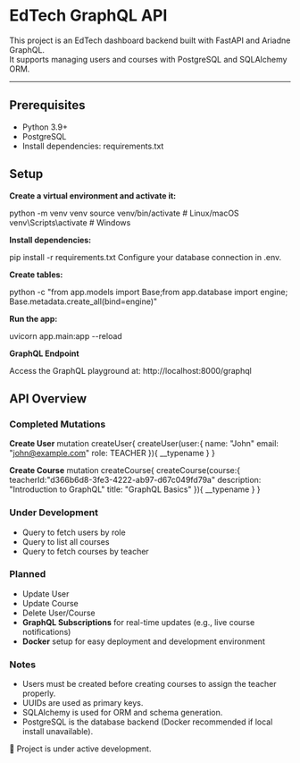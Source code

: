 # EdTech GraphQL API

This project is an EdTech dashboard backend built with FastAPI and Ariadne GraphQL.  
It supports managing users and courses with PostgreSQL and SQLAlchemy ORM.

---

## Prerequisites

- Python 3.9+
- PostgreSQL
- Install dependencies: requirements.txt

## Setup

**Create a virtual environment and activate it:**

python -m venv venv
source venv/bin/activate  # Linux/macOS
venv\Scripts\activate     # Windows

**Install dependencies:**

pip install -r requirements.txt
Configure your database connection in .env.

**Create tables:**

python -c "from app.models import Base;from app.database import engine; Base.metadata.create_all(bind=engine)"

**Run the app:**

uvicorn app.main:app --reload

**GraphQL Endpoint**

Access the GraphQL playground at: http://localhost:8000/graphql

## API Overview
### Completed Mutations

**Create User**
mutation createUser{
  createUser(user:{
    name: "John"
    email: "john@example.com"
    role: TEACHER
  }){
    __typename
  }
}

**Create Course**
mutation createCourse{
	createCourse(course:{
    teacherId:"d366b6d8-3fe3-4222-ab97-d67c049fd79a"
    description: "Introduction to GraphQL"
    title: "GraphQL Basics"
  }){
    __typename
  }
}

### Under Development

- Query to fetch users by role
- Query to list all courses
- Query to fetch courses by teacher

### Planned

- Update User
- Update Course
- Delete User/Course
- **GraphQL Subscriptions** for real-time updates (e.g., live course notifications)  
- **Docker** setup for easy deployment and development environment  

### Notes

- Users must be created before creating courses to assign the teacher properly.
- UUIDs are used as primary keys.
- SQLAlchemy is used for ORM and schema generation.
- PostgreSQL is the database backend (Docker recommended if local install unavailable).

🚧 Project is under active development.
